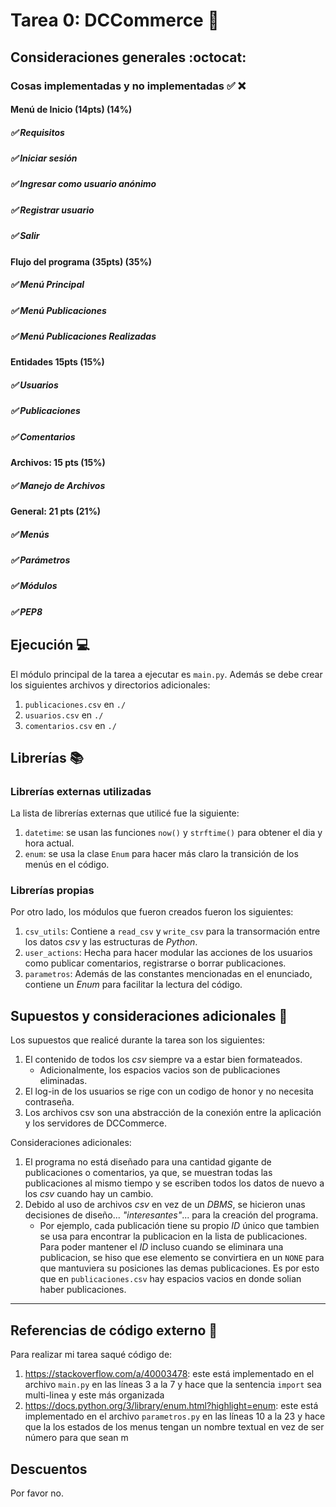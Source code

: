 # Tarea 0: DCCommerce :school_satchel:

## Consideraciones generales :octocat:

### Cosas implementadas y no implementadas :white_check_mark: :x:

#### Menú de Inicio (14pts) (14%)
##### ✅ Requisitos
##### ✅ Iniciar sesión
##### ✅ Ingresar como usuario anónimo
##### ✅ Registrar usuario
##### ✅ Salir
#### Flujo del programa (35pts) (35%) 
##### ✅ Menú Principal
##### ✅ Menú Publicaciones
##### ✅ Menú Publicaciones Realizadas
#### Entidades 15pts (15%)
##### ✅ Usuarios
##### ✅ Publicaciones
##### ✅ Comentarios
#### Archivos: 15 pts (15%)
##### ✅ Manejo de Archivos
#### General: 21 pts (21%)
##### ✅ Menús
##### ✅ Parámetros
##### ✅ Módulos
##### ✅ PEP8
## Ejecución :computer:
El módulo principal de la tarea a ejecutar es  ```main.py```. Además se debe crear los siguientes archivos y directorios adicionales:
1. ```publicaciones.csv``` en ```./```
2. ```usuarios.csv``` en ```./```
3. ```comentarios.csv``` en ```./```


## Librerías :books:
### Librerías externas utilizadas
La lista de librerías externas que utilicé fue la siguiente:

1. ```datetime```: se usan las funciones ```now()``` y ```strftime()``` para obtener el dia y hora actual.
2. ```enum```: se usa la clase ```Enum``` para hacer más claro la transición de los menús en el código.

### Librerías propias
Por otro lado, los módulos que fueron creados fueron los siguientes:

1. ```csv_utils```: Contiene a ```read_csv``` y ```write_csv``` para la transormación entre los datos _csv_ y las estructuras de _Python_.
2. ```user_actions```: Hecha para hacer modular las acciones de los usuarios como publicar comentarios, registrarse o borrar publicaciones.
3. ```parametros```: Además de las constantes mencionadas en el enunciado, contiene un _Enum_ para facilitar la lectura del código.

## Supuestos y consideraciones adicionales :thinking:
Los supuestos que realicé durante la tarea son los siguientes:

1. El contenido de todos los _csv_ siempre va a estar bien formateados.
    * Adicionalmente, los espacios vacios son de publicaciones eliminadas.
3. El log-in de los usuarios se rige con un codigo de honor y no necesita contraseña. 
4. Los archivos csv son una abstracción de la conexión entre la aplicación y los servidores de DCCommerce.

Consideraciones adicionales:

1. El programa no está diseñado para una cantidad gigante de publicaciones o comentarios, ya que, se muestran todas las publicaciones al mismo tiempo y se escriben todos los datos de nuevo a los _csv_ cuando hay un cambio.
2. Debido al uso de archivos _csv_ en vez de un _DBMS_, se hicieron unas decisiones de diseño... _"interesantes"_... para la creación del programa.
    * Por ejemplo, cada publicación tiene su propio _ID_ único que tambien se usa para encontrar la publicacion en la lista de publicaciones. Para poder mantener el _ID_ incluso cuando se eliminara una publicacion, se hiso que ese elemento se convirtiera en un ```NONE``` para que mantuviera su posiciones las demas publicaciones. Es por esto que en ```publicaciones.csv``` hay espacios vacios en donde solian haber publicaciones.


-------


## Referencias de código externo :book:

Para realizar mi tarea saqué código de:
1. <https://stackoverflow.com/a/40003478>: este está implementado en el archivo ```main.py``` en las líneas 3 a la 7 y hace que la sentencia ```import``` sea multi-linea y este más organizada
2. <https://docs.python.org/3/library/enum.html?highlight=enum>: este está implementado en el archivo ```parametros.py``` en las líneas 10 a la 23 y hace que la los estados de los menus tengan un nombre textual en vez de ser número para que sean m


## Descuentos
Por favor no.
